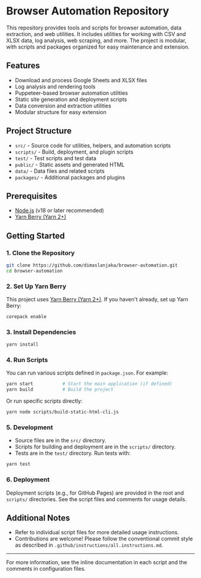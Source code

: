 # Browser Automation Repository

This repository provides tools and scripts for browser automation, data extraction, and web utilities. It includes utilities for working with CSV and XLSX data, log analysis, web scraping, and more. The project is modular, with scripts and packages organized for easy maintenance and extension.

## Features

- Download and process Google Sheets and XLSX files
- Log analysis and rendering tools
- Puppeteer-based browser automation utilities
- Static site generation and deployment scripts
- Data conversion and extraction utilities
- Modular structure for easy extension

## Project Structure

- `src/` - Source code for utilities, helpers, and automation scripts
- `scripts/` - Build, deployment, and plugin scripts
- `test/` - Test scripts and test data
- `public/` - Static assets and generated HTML
- `data/` - Data files and related scripts
- `packages/` - Additional packages and plugins

## Prerequisites

- [Node.js](https://nodejs.org/) (v18 or later recommended)
- [Yarn Berry (Yarn 2+)](https://yarnpkg.com/getting-started/install)

## Getting Started

### 1. Clone the Repository

```sh
git clone https://github.com/dimaslanjaka/browser-automation.git
cd browser-automation
```

### 2. Set Up Yarn Berry

This project uses [Yarn Berry (Yarn 2+)](https://yarnpkg.com/). If you haven't already, set up Yarn Berry:

```sh
corepack enable
```

### 3. Install Dependencies

```sh
yarn install
```

### 4. Run Scripts

You can run various scripts defined in `package.json`. For example:

```sh
yarn start           # Start the main application (if defined)
yarn build           # Build the project
```

Or run specific scripts directly:

```sh
yarn node scripts/build-static-html-cli.js
```

### 5. Development

- Source files are in the `src/` directory.
- Scripts for building and deployment are in the `scripts/` directory.
- Tests are in the `test/` directory. Run tests with:

```sh
yarn test
```

### 6. Deployment

Deployment scripts (e.g., for GitHub Pages) are provided in the root and `scripts/` directories. See the script files and comments for usage details.

## Additional Notes

- Refer to individual script files for more detailed usage instructions.
- Contributions are welcome! Please follow the conventional commit style as described in `.github/instructions/all.instructions.md`.

---

For more information, see the inline documentation in each script and the comments in configuration files.
